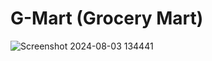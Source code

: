 # G-Mart (Grocery Mart)

![Screenshot 2024-08-03 134441](https://github.com/user-attachments/assets/f8684971-8bd4-466f-88d5-9b1ce81eadcb)



